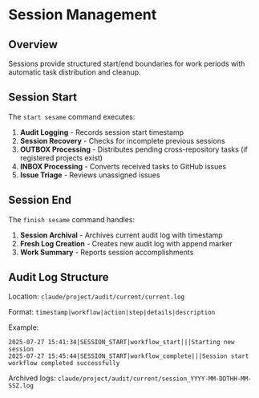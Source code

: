 # Session Management

## Overview

Sessions provide structured start/end boundaries for work periods with automatic task distribution and cleanup.

## Session Start

The `start sesame` command executes:

1. **Audit Logging** - Records session start timestamp
2. **Session Recovery** - Checks for incomplete previous sessions
3. **OUTBOX Processing** - Distributes pending cross-repository tasks (if registered projects exist)
4. **INBOX Processing** - Converts received tasks to GitHub issues
5. **Issue Triage** - Reviews unassigned issues

## Session End

The `finish sesame` command handles:

1. **Session Archival** - Archives current audit log with timestamp
2. **Fresh Log Creation** - Creates new audit log with append marker
3. **Work Summary** - Reports session accomplishments

## Audit Log Structure

Location: `claude/project/audit/current/current.log`

Format: `timestamp|workflow|action|step|details|description`

Example:
```
2025-07-27 15:41:34|SESSION_START|workflow_start|||Starting new session
2025-07-27 15:45:44|SESSION_START|workflow_complete|||Session start workflow completed successfully
```

Archived logs: `claude/project/audit/current/session_YYYY-MM-DDTHH-MM-SSZ.log`